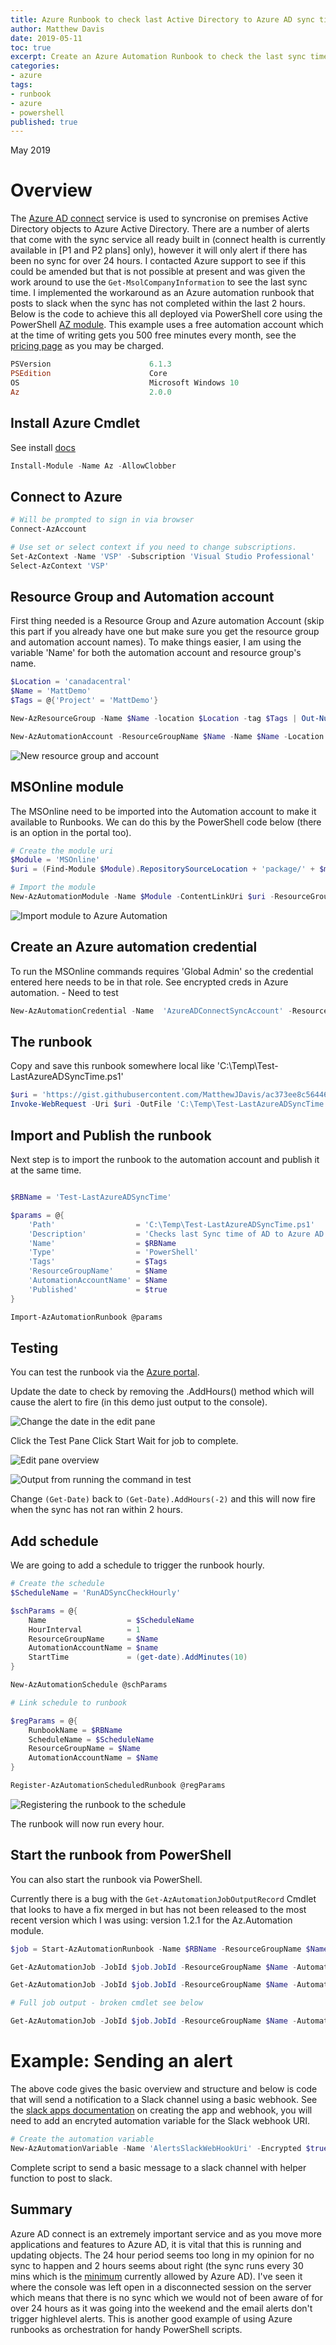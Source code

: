 ```yaml
---
title: Azure Runbook to check last Active Directory to Azure AD sync time
author: Matthew Davis
date: 2019-05-11
toc: true
excerpt: Create an Azure Automation Runbook to check the last sync time between Active Directory and Azure AD.
categories:
- azure
tags:
- runbook
- azure
- powershell
published: true
---
```


May 2019

# Overview

The [Azure AD connect] service is used to syncronise on premises Active Directory objects to Azure Active Directory. There are a number of alerts that come with the sync service all ready built in (connect health is currently available in [P1 and P2 plans] only), however it will only alert if there has been no sync for over 24 hours. I contacted Azure support to see if this could be amended but that is not possible at present and was given the work around to use the ``` Get-MsolCompanyInformation ``` to see the last sync time. I implemented the workaround as an Azure automation runbook that posts to slack when the sync has not completed within the last 2 hours.
Below is the code to achieve this all deployed via PowerShell core using the PowerShell [AZ module]. This example uses a free automation account which at the time of writing gets you 500 free minutes every month, see the [pricing page] as you may be charged.

```powershell
PSVersion                      6.1.3
PSEdition                      Core
OS                             Microsoft Windows 10
Az                             2.0.0
```

## Install Azure Cmdlet

See install [docs]

```powershell
Install-Module -Name Az -AllowClobber
```

## Connect to Azure

```powershell
# Will be prompted to sign in via browser
Connect-AzAccount

# Use set or select context if you need to change subscriptions.
Set-AzContext -Name 'VSP' -Subscription 'Visual Studio Professional'
Select-AzContext 'VSP'
```

## Resource Group and Automation account

First thing needed is a Resource Group and Azure automation Account (skip this part if you already have one but make sure you get the resource group and automation account names).
To make things easier, I am using the variable 'Name' for both the automation account and resource group's name.

```powershell
$Location = 'canadacentral'
$Name = 'MattDemo'
$Tags = @{'Project' = 'MattDemo'}

New-AzResourceGroup -Name $Name -location $Location -tag $Tags | Out-Null

New-AzAutomationAccount -ResourceGroupName $Name -Name $Name -Location $Location -Plan Free -Tags $Tags
```

![New resource group and account](/images/az-runbook-ad-sync/new-acct.png)

## MSOnline module

The MSOnline need to be imported into the Automation account to make it available to Runbooks. We can do this by the PowerShell code below (there is an option in the portal too).

```powershell
# Create the module uri
$Module = 'MSOnline'
$uri = (Find-Module $Module).RepositorySourceLocation + 'package/' + $module

# Import the module
New-AzAutomationModule -Name $Module -ContentLinkUri $uri -ResourceGroupName $Name -AutomationAccountName $Name
```

![Import module to Azure Automation](/images/az-runbook-ad-sync/import-module.png)

## Create an Azure automation credential

To run the MSOnline commands requires 'Global Admin' so the credential entered here needs to be in that role. See encrypted creds in Azure automation. - Need to test

```powershell
New-AzAutomationCredential -Name  'AzureADConnectSyncAccount' -ResourceGroupName $Name -AutomationAccountName $Name -Value (Get-Credential)
```

## The runbook

<script src="https://gist.github.com/MatthewJDavis/ac373ee8c56446696981228aeb2d6c7f.js"></script>

Copy and save this runbook somewhere local like 'C:\Temp\Test-LastAzureADSyncTime.ps1'

```powershell
$uri = 'https://gist.githubusercontent.com/MatthewJDavis/ac373ee8c56446696981228aeb2d6c7f/raw/bae82a17f6140359171336b0f39b52336d5cbc05/Test-LastAzureADSyncTimeBasic.ps1'
Invoke-WebRequest -Uri $uri -OutFile 'C:\Temp\Test-LastAzureADSyncTime.ps1'
```

## Import and Publish the runbook

Next step is to import the runbook to the automation account and publish it at the same time.

```powershell

$RBName = 'Test-LastAzureADSyncTime'

$params = @{
    'Path'                  = 'C:\Temp\Test-LastAzureADSyncTime.ps1'
    'Description'           = 'Checks last Sync time of AD to Azure AD'
    'Name'                  = $RBName
    'Type'                  = 'PowerShell'
    'Tags'                  = $Tags
    'ResourceGroupName'     = $Name
    'AutomationAccountName' = $Name
    'Published'             = $true
}

Import-AzAutomationRunbook @params
```

## Testing

You can test the runbook via the [Azure portal].

Update the date to check by removing the .AddHours() method which will cause the alert to fire (in this demo just output to the console).

![Change the date in the edit pane](/images/az-runbook-ad-sync/change-date.png)

Click the Test Pane
Click Start
Wait for job to complete.

![Edit pane overview](/images/az-runbook-ad-sync/edit.png)

![Output from running the command in test](/images/az-runbook-ad-sync/output.png)

Change ```(Get-Date)``` back to ```(Get-Date).AddHours(-2)``` and this will now fire when the sync has not ran within 2 hours.

## Add schedule

We are going to add a schedule to trigger the runbook hourly.

```powershell
# Create the schedule
$ScheduleName = 'RunADSyncCheckHourly'

$schParams = @{
    Name                  = $ScheduleName
    HourInterval          = 1
    ResourceGroupName     = $Name
    AutomationAccountName = $name
    StartTime             = (get-date).AddMinutes(10)
}

New-AzAutomationSchedule @schParams

# Link schedule to runbook

$regParams = @{
    RunbookName = $RBName
    ScheduleName = $ScheduleName
    ResourceGroupName = $Name
    AutomationAccountName = $Name
}

Register-AzAutomationScheduledRunbook @regParams
```

![Registering the runbook to the schedule](/images/az-runbook-ad-sync/register.png)

The runbook will now run every hour.

## Start the runbook from PowerShell

You can also start the runbook via PowerShell.

Currently there is a bug with the ```Get-AzAutomationJobOutputRecord``` Cmdlet that looks to have a fix merged in but has not been released to the most recent version which I was using: version 1.2.1 for the Az.Automation module.

```powershell
$job = Start-AzAutomationRunbook -Name $RBName -ResourceGroupName $Name -AutomationAccountName $Name

Get-AzAutomationJob -JobId $job.JobId -ResourceGroupName $Name -AutomationAccountName $Name

Get-AzAutomationJob -JobId $job.JobId -ResourceGroupName $Name -AutomationAccountName $Name | Get-AzAutomationJobOutput

# Full job output - broken cmdlet see below

Get-AzAutomationJob -JobId $job.JobId -ResourceGroupName $Name -AutomationAccountName $Name | Get-AzAutomationJobOutputRecord
```

# Example: Sending an alert

The above code gives the basic overview and structure and below is code that will send a notification to a Slack channel using a basic webhook. See the [slack apps documentation] on creating the app and webhook, you will need to add an encryted automation variable for the Slack webhook URI.

```powershell
# Create the automation variable
New-AzAutomationVariable -Name 'AlertsSlackWebHookUri' -Encrypted $true -value (Read-Host) -ResourceGroupName $Name -AutomationAccountName $Name
```

Complete script to send a basic message to a slack channel with helper function to post to slack.

<script src="https://gist.github.com/MatthewJDavis/d2a52cb13b4ddf53eefd9e680b6327e3.js"></script>

## Summary

Azure AD connect is an extremely important service and as you move more applications and features to Azure AD, it is vital that this is running and updating objects. The 24 hour period seems too long in my opinion for no sync to happen and 2 hours seems about right (the sync runs every 30 mins which is the [minimum] currently allowed by Azure AD).
I've seen it where the console was left open in a disconnected session on the server which means that there is no sync which we would not of been aware of for over 24 hours as it was going into the weekend and the email alerts don't trigger highlevel alerts.
This is another good example of using Azure runbooks as orchestration for handy PowerShell scripts.

[Azure AD Connect]: https://docs.microsoft.com/en-us/azure/active-directory/hybrid/whatis-azure-ad-connect
[P1 & P2]: https://azure.microsoft.com/en-ca/pricing/details/active-directory/
[Pricing Page]: https://azure.microsoft.com/en-ca/pricing/details/automation/
[AZ module]: https://docs.microsoft.com/en-us/powershell/azure/new-azureps-module-az?view=azps-2.0.0
[docs]: https://docs.microsoft.com/en-us/powershell/azure/install-az-ps?view=azps-2.0.0
[bug]: https://github.com/Azure/azure-powershell/issues/8600
[Azure portal]: https://portal.azure.com
[Slack apps documentation]: https://get.slack.help/hc/en-us/articles/115005265063-Incoming-WebHooks-for-Slack
[minimum]: https://docs.microsoft.com/en-us/azure/active-directory/hybrid/how-to-connect-sync-feature-scheduler#scheduler-configuration